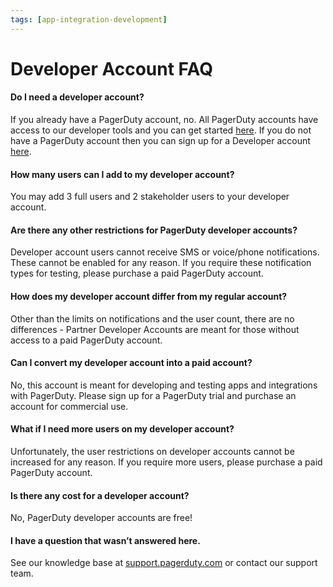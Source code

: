 ```yaml
---
tags: [app-integration-development]
---
```


# Developer Account FAQ

#### Do I need a developer account?
If you already have a PagerDuty account, no. All PagerDuty accounts have access to our developer tools and you can get started [here](../../docs/app-integration-development/03-Register-an-App.md). 
If you do not have a PagerDuty account then you can sign up for a Developer account [here](/sign-up/).

#### How many users can I add to my developer account?

You may add 3 full users and 2 stakeholder users to your developer account.


#### Are there any other restrictions for PagerDuty developer accounts?

Developer account users cannot receive SMS or voice/phone notifications. These cannot be enabled for any reason. If you require these notification types for testing, please purchase a paid PagerDuty account.


#### How does my developer account differ from my regular account?

Other than the limits on notifications and the user count, there are no differences - Partner Developer Accounts are meant for those without access to a paid PagerDuty account.


#### Can I convert my developer account into a paid account?

No, this account is meant for developing and testing apps and integrations with PagerDuty. Please sign up for a PagerDuty trial and purchase an account for commercial use.


#### What if I need more users on my developer account?

Unfortunately, the user restrictions on developer accounts cannot be increased for any reason. If you require more users, please purchase a paid PagerDuty account.


#### Is there any cost for a developer account?

No, PagerDuty developer accounts are free!


#### I have a question that wasn’t answered here.

See our knowledge base at [support.pagerduty.com](https://support.pagerduty.com) or contact our support team.
